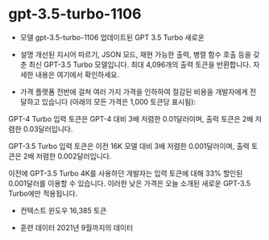 # gpt-3.5-turbo-1106

- 모델
gpt-3.5-turbo-1106 업데이트된 GPT 3.5 Turbo 새로운

- 설명
개선된 지시어 따르기, JSON 모드, 재현 가능한 출력, 병렬 함수 호출 등을 갖춘 최신 GPT-3.5 Turbo 모델입니다. 최대 4,096개의 출력 토큰을 반환합니다. 자세한 내용은 여기에서 확인하세요.

- 가격
플랫폼 전반에 걸쳐 여러 가지 가격을 인하하여 절감된 비용을 개발자에게 전달하고 있습니다 (아래의 모든 가격은 1,000 토큰당 표시됨):

GPT-4 Turbo 입력 토큰은 GPT-4 대비 3배 저렴한 0.01달러이며, 출력 토큰은 2배 저렴한 0.03달러입니다.

GPT-3.5 Turbo 입력 토큰은 이전 16K 모델 대비 3배 저렴한 0.001달러이며, 출력 토큰은 2배 저렴한 0.002달러입니다.

이전에 GPT-3.5 Turbo 4K를 사용하던 개발자는 입력 토큰에 대해 33% 할인된 0.001달러를 이용할 수 있습니다. 이러한 낮은 가격은 오늘 소개된 새로운 GPT-3.5 Turbo에만 적용됩니다.

- 컨텍스트 윈도우
16,385 토큰

- 훈련 데이터
2021년 9월까지의 데이터